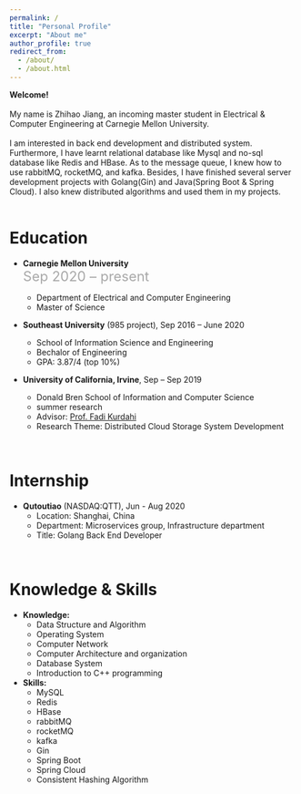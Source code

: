 ```yaml
---
permalink: /
title: "Personal Profile"
excerpt: "About me"
author_profile: true
redirect_from: 
  - /about/
  - /about.html
---
```

**Welcome!**
<br/>
<br/>
My name is Zhihao Jiang, an incoming master student in Electrical & Computer Engineering at Carnegie Mellon University.
<br/>
<br/>
I am interested in back end development and distributed system. Furthermore, I have learnt relational database like Mysql and no-sql database like Redis and HBase. As to the message queue, I knew how to use rabbitMQ, rocketMQ, and kafka. Besides, I have finished several server development projects with Golang(Gin) and Java(Spring Boot & Spring Cloud). I also knew distributed algorithms and used them in my projects.
<br/> 
<br/> 

Education
======
* **Carnegie Mellon University**
	<br/>
	<font size=5 color=#A9A9A9>Sep 2020 – present</font>
	* Department of Electrical and Computer Engineering
	* Master of Science

* **Southeast University** (985 project), Sep 2016 – June 2020
	* School of Information Science and Engineering
	* Bechalor of Engineering
	* GPA: 3.87/4 (top 10%)

* **University of California, Irvine**, Sep – Sep 2019
	* Donald Bren School of Information and Computer Science
	* summer research
	* Advisor: [Prof. Fadi Kurdahi](https://engineering.uci.edu/users/fadi-kurdahi)
	* Research Theme: Distributed Cloud Storage System Development

<br/>

Internship
======
* **Qutoutiao** (NASDAQ:QTT), Jun - Aug 2020
	* Location: Shanghai, China
	* Department: Microservices group, Infrastructure department
	* Title: Golang Back End Developer

<br/>

Knowledge & Skills
======
* **Knowledge:**
	* Data Structure and Algorithm
	* Operating System
	* Computer Network
	* Computer Architecture and organization
	* Database System
	* Introduction to C++ programming
* **Skills:**
	* MySQL
	* Redis
	* HBase
	* rabbitMQ
	* rocketMQ
	* kafka
	* Gin
	* Spring Boot
	* Spring Cloud
	* Consistent Hashing Algorithm
